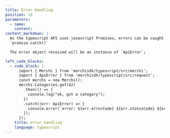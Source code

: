 ```yaml
---
title: Error Handling
position: 13
parameters:
  - name:
    content:
content_markdown: |-
  As the typescript API uses javascript Promises, errors can be caught using
  `promise.catch()`

  The error object received will be an instance of `ApiError`;

left_code_blocks:
  - code_block: |-
      import { Merchi } from 'merchisdk/typescript/src/merchi';
      import { ApiError } from 'merchisdk/typescript/src/request';
      const merchi = new Merchi();
      merchi.Categories.get(42)
        .then(() => {
          console.log("ok, got a category");
        })
        .catch((err: ApiError) => {
          console.error(`error: ${err.errorCode} ${err.statusCode} ${err.errorMessage}`)
        });
      });
    title: error handling
    language: typescript
---
```

